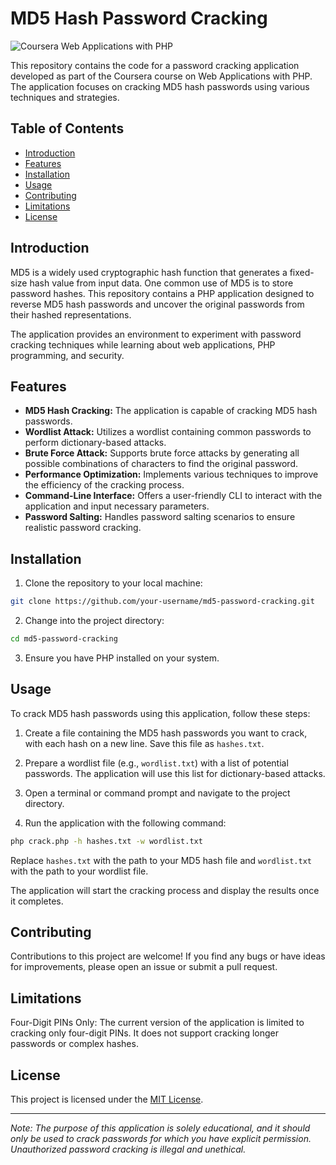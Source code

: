 # MD5 Hash Password Cracking

![Coursera Web Applications with PHP](https://coursera.org/share/97d5393801825096da1592c99cb87f4f)

This repository contains the code for a password cracking application developed as part of the Coursera course on Web Applications with PHP. The application focuses on cracking MD5 hash passwords using various techniques and strategies.

## Table of Contents

- [Introduction](#introduction)
- [Features](#features)
- [Installation](#installation)
- [Usage](#usage)
- [Contributing](#contributing)
- [Limitations](#limitations)
- [License](#license)

## Introduction

MD5 is a widely used cryptographic hash function that generates a fixed-size hash value from input data. One common use of MD5 is to store password hashes. This repository contains a PHP application designed to reverse MD5 hash passwords and uncover the original passwords from their hashed representations.

The application provides an environment to experiment with password cracking techniques while learning about web applications, PHP programming, and security.

## Features

- **MD5 Hash Cracking:** The application is capable of cracking MD5 hash passwords.
- **Wordlist Attack:** Utilizes a wordlist containing common passwords to perform dictionary-based attacks.
- **Brute Force Attack:** Supports brute force attacks by generating all possible combinations of characters to find the original password.
- **Performance Optimization:** Implements various techniques to improve the efficiency of the cracking process.
- **Command-Line Interface:** Offers a user-friendly CLI to interact with the application and input necessary parameters.
- **Password Salting:** Handles password salting scenarios to ensure realistic password cracking.

## Installation

1. Clone the repository to your local machine:

```bash
git clone https://github.com/your-username/md5-password-cracking.git
```

2. Change into the project directory:

```bash
cd md5-password-cracking
```

3. Ensure you have PHP installed on your system.

## Usage

To crack MD5 hash passwords using this application, follow these steps:

1. Create a file containing the MD5 hash passwords you want to crack, with each hash on a new line. Save this file as `hashes.txt`.

2. Prepare a wordlist file (e.g., `wordlist.txt`) with a list of potential passwords. The application will use this list for dictionary-based attacks.

3. Open a terminal or command prompt and navigate to the project directory.

4. Run the application with the following command:

```bash
php crack.php -h hashes.txt -w wordlist.txt
```

Replace `hashes.txt` with the path to your MD5 hash file and `wordlist.txt` with the path to your wordlist file.

The application will start the cracking process and display the results once it completes.

## Contributing

Contributions to this project are welcome! If you find any bugs or have ideas for improvements, please open an issue or submit a pull request.

## Limitations

Four-Digit PINs Only: The current version of the application is limited to cracking only four-digit PINs. It does not support cracking longer passwords or complex hashes.

## License

This project is licensed under the [MIT License](LICENSE).

---

*Note: The purpose of this application is solely educational, and it should only be used to crack passwords for which you have explicit permission. Unauthorized password cracking is illegal and unethical.*
